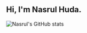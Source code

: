## Hi, I'm Nasrul Huda. 

![Nasrul's GitHub stats](https://github-readme-stats.vercel.app/api?username=nnayz&show_icons=true&theme=transparent)

